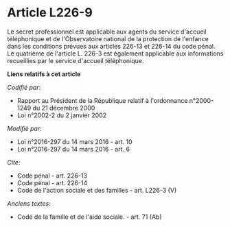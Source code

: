 # Article L226-9

Le secret professionnel est applicable aux agents du service d'accueil téléphonique et de l'Observatoire national de la
protection de l'enfance dans les conditions prévues aux articles 226-13 et 226-14 du code pénal. Le quatrième de l'article L.
226-3 est également applicable aux informations recueillies par le service d'accueil téléphonique.

**Liens relatifs à cet article**

_Codifié par_:

  - Rapport au Président de la République relatif à l'ordonnance n°2000-1249 du 21 décembre 2000
  - Loi n°2002-2 du 2 janvier 2002

_Modifié par_:

  - Loi n°2016-297 du 14 mars 2016 - art. 10
  - Loi n°2016-297 du 14 mars 2016 - art. 6

_Cite_:

  - Code pénal - art. 226-13
  - Code pénal - art. 226-14
  - Code de l'action sociale et des familles - art. L226-3 (V)

_Anciens textes_:

  - Code de la famille et de l'aide sociale. - art. 71 (Ab)
